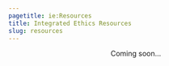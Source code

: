 ```yaml
---
pagetitle: ie:Resources
title: Integrated Ethics Resources
slug: resources
---
```


<p align = "center">
Coming soon...
</p>
